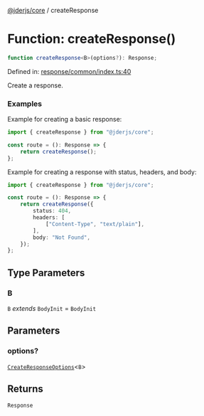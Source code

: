 [@jderjs/core](../README.md) / createResponse

# Function: createResponse()

```ts
function createResponse<B>(options?): Response;
```

Defined in: [response/common/index.ts:40](https://github.com/jder-std/core.js/blob/fa0b9604b54acf53ee32ab0dac79b01444945478/package/src/response/common/index.ts#L40)

Create a response.

### Examples

Example for creating a basic response:

```ts
import { createResponse } from "@jderjs/core";

const route = (): Response => {
    return createResponse();
};
```

Example for creating a response with status, headers, and body:

```ts
import { createResponse } from "@jderjs/core";

const route = (): Response => {
    return createResponse({
        status: 404,
        headers: [
            ["Content-Type", "text/plain"],
        ],
        body: "Not Found",
    });
};
```

## Type Parameters

### B

`B` *extends* `BodyInit` = `BodyInit`

## Parameters

### options?

[`CreateResponseOptions`](../type-aliases/CreateResponseOptions.md)\<`B`\>

## Returns

`Response`
